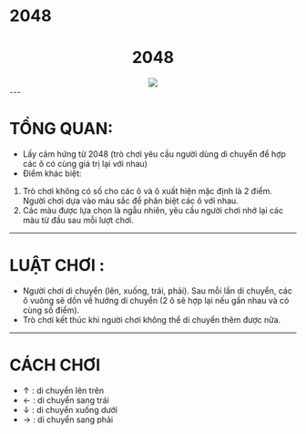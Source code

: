 # 2048

<div align="center">
  <h1>
    2048
  </h1>
  <img src="https://ibb.co/WcxJ1SH"/>
</div>
---

#  TỔNG QUAN:
- Lấy cảm hứng từ 2048 (trò chơi yêu cầu người dùng di chuyển để hợp các ô có cùng giá trị lại với nhau)
- Điểm khác biệt: 
1. Trò chơi không có số cho các ô và ô xuất hiện mặc định là 2 điểm. Người chơi dựa vào màu sắc để phân biệt các ô với nhau.
2. Các màu được lựa chọn là ngẫu nhiên, yêu cầu người chơi nhớ lại các màu từ đầu sau mỗi lượt chơi. 


---


#  LUẬT CHƠI :
- Người chơi di chuyển (lên, xuống, trái, phải). Sau mỗi lần di chuyển, các ô vuông sẽ dồn về hướng di chuyển (2 ô sẽ hợp lại nếu gần nhau và có cùng số điểm).
- Trò chơi kết thúc khi người chơi không thể di chuyển thêm được nữa.

---

# CÁCH CHƠI
- ↑ : di chuyển lên trên
- ← : di chuyển sang trái
- ↓ : di chuyển xuống dưới
- → : di chuyển sang phải


